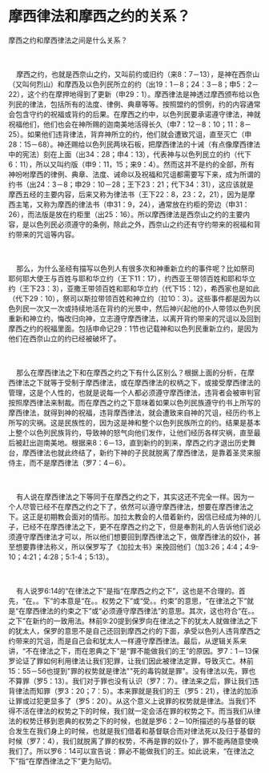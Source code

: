 # 摩西律法和摩西之约的关系？



<p>摩西之约和摩西律法之间是什么关系？</p>

<p><br />
&nbsp;<br />
&nbsp; &nbsp; 摩西之约，也就是西奈山之约，又叫前约或旧约（来8：7－13），是神在西奈山（又叫何烈山）和摩西及以色列民所立的约（出19：1－8；24：3－8；申5：2－22），这个约在摩押地得到了更新（申29：1）。摩西律法是神透过摩西颁布给以色列民的律法，包括所有的法度、律例、典章等等。按照盟约的惯例，约的内容通常会包含守约的祝福或背约的后果。在摩西之约中，以色列民要承诺遵守律法，神就祝福他们，他们也会在神所赐的迦南美地活得长久（申7：12－8：10；11：8－25）。如果他们违背律法，背弃神所立的约，他们就会遭致咒诅，直至灭亡（申28：15－68）。神还赐给以色列民两块石板，把摩西律法的十诫（有点像摩西律法中的宪法）刻在上面（出34：28；申4：13），代表神与以色列民立的约（代下6：11），所以又叫约版（申9：11，15；来9：4）。然而这并不是约的全部，所有神吩咐摩西的律例、典章、法度、诫命以及祝福和咒诅都需要写下来，成为所谓的约书（出24：3－8；申29：10－28；王下23：21；代下34：31），这应该就是摩西五经的主要内容，后来又称为律法书（王下22：8，23：2，21），因为是摩西主笔，又称为摩西的律法书（申31：9，24），通常放在约柜的旁边（申31：26），而法版是放在约柜里（出25：16）。所以摩西律法是西奈山之约的主要内容，是以色列民必须遵守的条例，除此之外，西奈山之约还有守约带来的祝福和背约带来的咒诅等内容。</p>

<p><br />
&nbsp;<br />
&nbsp; &nbsp; 那么，为什么圣经有描写以色列人有很多次和神重新立约的事件呢？比如祭司耶何耶大使王与百姓与耶和华立约（王下11：17），约西亚王带领百姓和耶和华立约（王下23：3），亚撒王带领百姓和耶和华立约（代下15：12），希西家也是如此（代下29：10），祭司以斯拉带领百姓和神立约（拉10：3）。这些事件都是因为以色列民一次又一次或持续地活在背约的光景中，然后神兴起他的仆人带领以色列民重新和神立约，悔改归向神，立志遵守摩西律法，以离开背约带来的咒诅以及回到摩西之约的祝福里面。包括申命记29：1节也记载神和以色列民重新立约，是因为他们在西奈山立的约已经被破坏了。</p>

<p><br />
&nbsp;<br />
&nbsp; &nbsp; 那么在摩西律法之下和在摩西之约之下有什么区别么？根据上面的分析，在摩西律法之下就等于受制于摩西律法，或在摩西律法的权柄之下，或接受摩西律法的管理，这是个人性的，也就是说每一个人都必须遵守摩西律法，违背者会被审判官按照摩西律法来制裁。而在摩西之约之下意味着如果以色列民族遵守约书上所写的摩西律法，就得到神的祝福，违背摩西律法，就会遭致来自神的咒诅，经历约书上所写的灾祸。这是民族性的，因为这是神和整个以色列民族所立的约。结果是基本上整个以色列民族背约，导致神的怒气向他们发作，让他们经历各样灾祸，直至最后被赶出迦南美地。根据来8：6－13，直到新约的到来，摩西之约才退出历史舞台，摩西律法也就此终结了，新约下神的子民就脱离了摩西律法，是靠着圣灵来服侍主，而不是摩西律法（罗7：4－6）。</p>

<p><br />
&nbsp;<br />
&nbsp; &nbsp; 有人说在摩西律法之下等同于在摩西之约之下，其实这还不完全一样。因为一个人尽管已经不在摩西之约之下了，依然可以遵守摩西律法，想要在摩西律法之下。这正是初期教会面对的情形。加拉太教会的人借着新约，因信已经成为神的儿子，已经不在摩西律法之下，更不在摩西之约之下，但是奉割礼的人告诉他们说必须遵守摩西律法才可以，所以他们想要回到摩西律法之下，做摩西律法的奴仆，甚至想要靠律法称义，所以保罗写了《加拉太书》来挽回他们（加3:26；4:4；4:9-10；4:21；4:28；5:1-4；5:13）。</p>

<p><br />
&nbsp;<br />
&nbsp; &nbsp; 有人说罗6:14的“在律法之下”是指“在摩西之约之下”，这也是不合理的。首先，“在。。下”的本意是“在。。权势之下”或“受。。约束”的意思，“在律法之下”就是“在摩西律法的约束之下”或“必须遵守摩西律法”的意思。其次，这也符合“在。。之下”在新约的一致用法。林前9:20提到保罗向在律法之下的犹太人就做律法之下的犹太人，保罗的意思不是自己还回到摩西之约的下面，承受以色列人违背摩西之约带来的咒诅，而是自己会和犹太人一样遵守摩西律法。最后，从逻辑关系来讲，“不在律法之下，而在恩典之下”是“罪不能做我们的王”的原因。罗7：1－13保罗论证了罪如何利用律法让我们犯罪，让我们因此被律法定罪，导致灭亡。林前15：55－56也提到"罪的权势就是律法""死的毒钩就是罪"。没有律法以先，罪也不算罪（罗5：13）。我们对于罪也没有认识（罗7：7）。律法来之后，罪让我们违背律法而知罪（罗3：20；7：5）。本来罪就是我们的王（罗5：21），律法的加添让罪或过犯更显多了（罗5：20）。从这个意义上说罪的权势就是律法。当我们不得不活在律法的权势之下的时候，我们就一定会活在罪的权势之下。而当我们从律法的权势迁移到恩典的权势之下的时候，也就是罗6：2－10所描述的与基督的联合发生在我们身上的时候，也就是我们借着和基督联合而对律法死以及归于基督的时候（罗7：4），我们就脱离了罪的权势，不再是罪的奴仆了，罪不能再随意使唤我们了。所以罗6：14可以宣告说：罪必不能做我们的王。如此说来，“在律法之下”指“在摩西律法之下”更为贴切。</p>